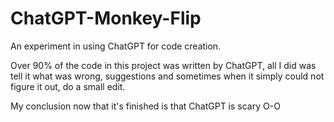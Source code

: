 # ChatGPT-Monkey-Flip
An experiment in using ChatGPT for code creation.

Over 90% of the code in this project was written by ChatGPT, all I did was tell it what was wrong, suggestions and sometimes when it simply could not figure it out, do a small edit.

My conclusion now that it's finished is that ChatGPT is scary O-O
